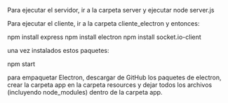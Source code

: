 Para ejecutar el servidor, ir a la carpeta server y ejecutar node server.js

Para ejecutar el cliente, ir a la carpeta cliente_electron y entonces:

npm install express
npm install electron
npm install socket.io-client


una vez instalados estos paquetes:


npm start


para empaquetar Electron, descargar de GitHub los paquetes de electron, crear la carpeta app en la carpeta resources y dejar
todos los archivos (incluyendo node_modules) dentro de la carpeta app.
